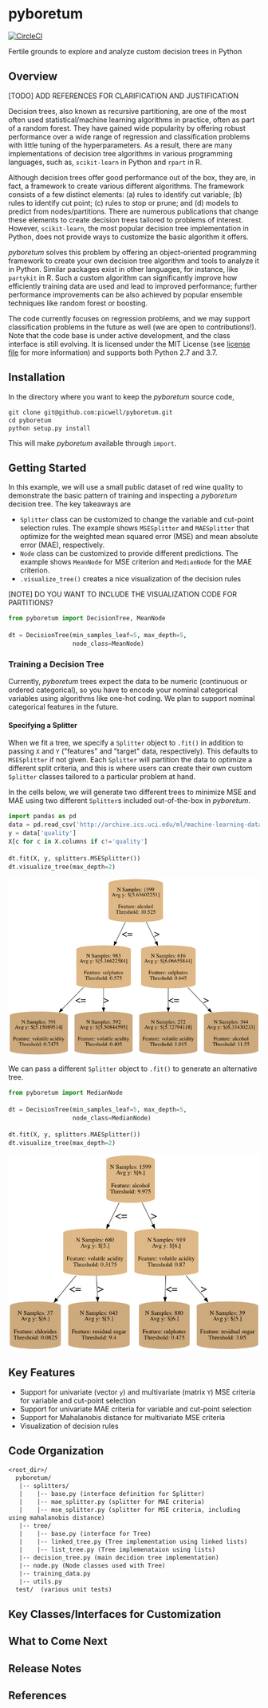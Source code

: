 # pyboretum
[![CircleCI](https://circleci.com/gh/picwell/pyboretum/tree/master.svg?style=svg)](https://circleci.com/gh/picwell/pyboretum/tree/master)

Fertile grounds to explore and analyze custom decision trees in Python

## Overview

[TODO] ADD REFERENCES FOR CLARIFICATION AND JUSTIFICATION

Decision trees, also known as recursive partitioning, are one of the most often used statistical/machine learning algorithms in practice, often as part of a random forest. They have gained wide popularity by offering robust performance over a wide range of regression and classification problems with little tuning of the hyperparameters. As a result, there are many implementations of decision tree algorithms in various programming languages, such as, `scikit-learn` in Python and `rpart` in R.

Although decision trees offer good performance out of the box, they are, in fact, a framework to create various different algorithms. The framework consists of a few distinct elements: (a) rules to identify cut variable; (b) rules to identify cut point; (c) rules to stop or prune; and (d) models to predict from nodes/partitions. There are numerous publications that change these elements to create decision trees tailored to problems of interest. However, `scikit-learn`, the most popular decision tree implementation in Python, does not provide ways to customize the basic algorithm it offers. 
   
_pyboretum_ solves this problem by offering an object-oriented programming framework to create your own decision tree algorithm and tools to analyze it in Python. Similar packages exist in other languages, for instance, like `partykit` in R. Such a custom algorithm can significantly improve how efficiently training data are used and lead to improved performance; further performance improvements can be also achieved by popular ensemble techniques like random forest or boosting.

The code currently focuses on regression problems, and we may support classification problems in the future as well (we are open to contributions!). Note that the code base is under active development, and the class interface is still evolving. It is licensed under the MIT License (see [license file](LICENSE) for more information) and supports both Python 2.7 and 3.7.

## Installation

In the directory where you want to keep the _pyboretum_ source code,
```
git clone git@github.com:picwell/pyboretum.git
cd pyboretum
python setup.py install
```
This will make _pyboretum_ available through `import`.

## Getting Started

In this example, we will use a small public dataset of red wine quality to demonstrate the basic pattern of training and inspecting a _pyboretum_ decision tree. The key takeaways are
* `Splitter` class can be customized to change the variable and cut-point selection rules. The example shows `MSESplitter` and `MAESplitter` that optimize for the weighted mean squared error (MSE) and mean absolute error (MAE), respectively.
* `Node` class can be customized to provide different predictions. The example shows `MeanNode` for MSE criterion and `MedianNode` for the MAE criterion.
* `.visualize_tree()` creates a nice visualization of the decision rules

[NOTE] DO YOU WANT TO INCLUDE THE VISUALIZATION CODE FOR PARTITIONS?

```python
from pyboretum import DecisionTree, MeanNode

dt = DecisionTree(min_samples_leaf=5, max_depth=5,
				  node_class=MeanNode)
```

### Training a Decision Tree
Currently, _pyboretum_ trees expect the data to be numeric (continuous or ordered categorical), so you have to encode your nominal categorical variables using algorithms like one-hot coding. We plan to support nominal categorical features in the future.

#### Specifying a Splitter
When we fit a tree, we specify a `Splitter` object to `.fit()` in addition to passing `X` and `Y` ("features" and "target" data, respectively). This defaults to `MSESplitter` if not given. Each `Splitter` will partition the data to optimize a different split criteria, and this is where users can create their own custom `Splitter` classes tailored to a particular problem at hand.

In the cells below, we will generate two different trees to minimize MSE and MAE using two different `Splitter`s included out-of-the-box in _pyboretum_.

```python
import pandas as pd
data = pd.read_csv('http://archive.ics.uci.edu/ml/machine-learning-databases/wine-quality/winequality-red.csv', sep=';')
y = data['quality']
X[c for c in X.columns if c!='quality']

dt.fit(X, y, splitters.MSESplitter())
dt.visualize_tree(max_depth=2)
```
![MSE Tree](figures/wine_mse_tree.png)

We can pass a different `Splitter` object to `.fit()` to generate an alternative tree.

```python
from pyboretum import MedianNode

dt = DecisionTree(min_samples_leaf=5, max_depth=5,
				  node_class=MedianNode)
                  
dt.fit(X, y, splitters.MAESplitter())
dt.visualize_tree(max_depth=2)
```

![MSE Tree](figures/wine_mae_tree_v2.png)


## Key Features

* Support for univariate (vector `y`) and multivariate (matrix `Y`) MSE criteria for variable and cut-point selection
* Support for univariate MAE criteria for variable and cut-point selection
* Support for Mahalanobis distance for multivariate MSE criteria
* Visualization of decision rules

## Code Organization

```
<root_dir>/
  pyboretum/
   |-- splitters/
   |    |-- base.py (interface definition for Splitter)
   |    |-- mae_splitter.py (splitter for MAE criteria)
   |    |-- mse_splitter.py (splitter for MSE criteria, including using mahalanobis distance)
   |-- tree/
   |    |-- base.py (interface for Tree)
   |    |-- linked_tree.py (Tree implementation using linked lists)
   |    |-- list_tree.py (Tree implemenataion using lists)
   |-- decision_tree.py (main decidion tree implementation)
   |-- node.py (Node classes used with Tree)
   |-- training_data.py 
   |-- utils.py
  test/  (various unit tests)
```

## Key Classes/Interfaces for Customization

## What to Come Next

## Release Notes

## References

